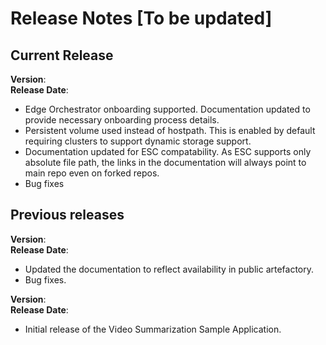 # Release Notes [To be updated]


## Current Release
**Version**:  \
**Release Date**:  

- Edge Orchestrator onboarding supported. Documentation updated to provide necessary onboarding process details.
- Persistent volume used instead of hostpath. This is enabled by default requiring clusters to support dynamic storage support.
- Documentation updated for ESC compatability. As ESC supports only absolute file path, the links in the documentation will always point to main repo even on forked repos.
- Bug fixes

## Previous releases

**Version**:  \
**Release Date**:  

- Updated the documentation to reflect availability in public artefactory.
- Bug fixes.

**Version**:  \
**Release Date**:  

- Initial release of the Video Summarization Sample Application.
